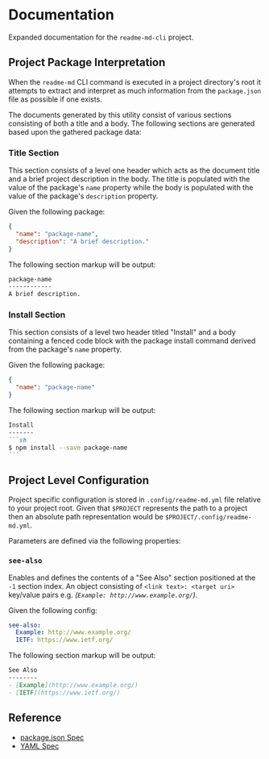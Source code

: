 Documentation
=============
Expanded documentation for the `readme-md-cli` project.

Project Package Interpretation
------------------------------
When the `readme-md` CLI command is executed in a project directory's root it
attempts to extract and interpret as much information from the `package.json`
file as possible if one exists.

The documents generated by this utility consist of various sections consisting
of both a title and a body. The following sections are generated based upon the
gathered package data:

### Title Section
This section consists of a level one header which acts as the document title and
a brief project description in the body. The title is populated with the value
of the package's `name` property while the body is populated with the value of
the package's `description` property.

Given the following package:

```json
{
  "name": "package-name",
  "description": "A brief description."
}
```

The following section markup will be output:

```md
package-name
------------
A brief description.
```

### Install Section
This section consists of a level two header titled "Install" and a body
containing a fenced code block with the package install command derived from
the package's `name` property.

Given the following package:

```json
{
  "name": "package-name"
}
```

The following section markup will be output:

````md
Install
-------
```sh
$ npm install --save package-name
```
````

Project Level Configuration
---------------------------
Project specific configuration is stored in `.config/readme-md.yml` file
relative to your project root. Given that `$PROJECT` represents the path to a
project then an absolute path representation would be
`$PROJECT/.config/readme-md.yml`.

Parameters are defined via the following properties:

### `see-also`
Enables and defines the contents of a "See Also" section positioned at the `-1`
section index. An object consisting of `<link text>: <target uri>` key/value
pairs e.g. _(`Example: http://www.example.org/`)_.

Given the following config:

```yml
see-also:
  Example: http://www.example.org/
  IETF: https://www.ietf.org/
```

The following section markup will be output:

```md
See Also
--------
- [Example](http://www.example.org/)
- [IETF](https://www.ietf.org/)
```

Reference
---------
- [package.json Spec](https://docs.npmjs.com/files/package.json)
- [YAML Spec](http://www.yaml.org/spec/1.2/spec.html)
